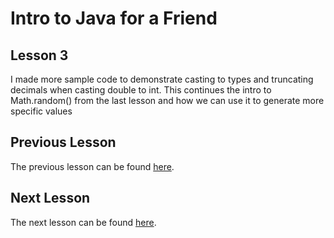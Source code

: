 # Intro to Java for a Friend
## Lesson 3
I made more sample code to demonstrate casting to types and truncating decimals when casting double to int. This continues the intro to Math.random() from the last lesson and how we can use it to generate more specific values

## Previous Lesson
The previous lesson can be found [here](https://github.com/hongxiw/Lesson2).

## Next Lesson
The next lesson can be found [here](https://github.com/hongxiw/Lesson4).